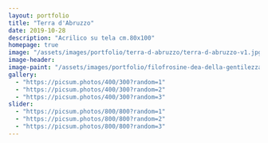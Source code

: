 ```yaml
---
layout: portfolio
title: "Terra d'Abruzzo"
date: 2019-10-28
description: "Acrilico su tela cm.80x100"
homepage: true
image: "/assets/images/portfolio/terra-d-abruzzo/terra-d-abruzzo-v1.jpg"
image-header:
image-paint: "/assets/images/portfolio/filofrosine-dea-della-gentilezza/image-paint-terra-d-abruzzo-v1.jpg"
gallery:
  - "https://picsum.photos/400/300?random=1"
  - "https://picsum.photos/400/300?random=2"
  - "https://picsum.photos/400/300?random=3"
slider:
  - "https://picsum.photos/800/800?random=1"
  - "https://picsum.photos/800/800?random=2"
  - "https://picsum.photos/800/800?random=3"
---
```


